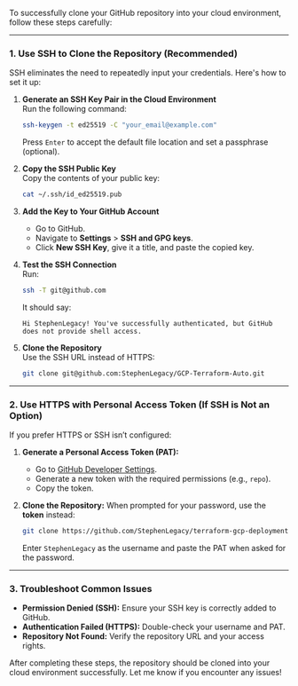 To successfully clone your GitHub repository into your cloud environment, follow these steps carefully:

---

### **1. Use SSH to Clone the Repository (Recommended)**
SSH eliminates the need to repeatedly input your credentials. Here's how to set it up:

1. **Generate an SSH Key Pair in the Cloud Environment**  
   Run the following command:
   ```bash
   ssh-keygen -t ed25519 -C "your_email@example.com"
   ```
   Press `Enter` to accept the default file location and set a passphrase (optional).

2. **Copy the SSH Public Key**  
   Copy the contents of your public key:
   ```bash
   cat ~/.ssh/id_ed25519.pub
   ```

3. **Add the Key to Your GitHub Account**  
   - Go to GitHub.
   - Navigate to **Settings** > **SSH and GPG keys**.
   - Click **New SSH Key**, give it a title, and paste the copied key.

4. **Test the SSH Connection**  
   Run:
   ```bash
   ssh -T git@github.com
   ```
   It should say:
   ```
   Hi StephenLegacy! You've successfully authenticated, but GitHub does not provide shell access.
   ```

5. **Clone the Repository**  
   Use the SSH URL instead of HTTPS:
   ```bash
   git clone git@github.com:StephenLegacy/GCP-Terraform-Auto.git
   ```

---

### **2. Use HTTPS with Personal Access Token (If SSH is Not an Option)**
If you prefer HTTPS or SSH isn’t configured:

1. **Generate a Personal Access Token (PAT):**
   - Go to [GitHub Developer Settings](https://github.com/settings/tokens).
   - Generate a new token with the required permissions (e.g., `repo`).
   - Copy the token.

2. **Clone the Repository:**
   When prompted for your password, use the **token** instead:
   ```bash
   git clone https://github.com/StephenLegacy/terraform-gcp-deployments.git
   ```
   Enter `StephenLegacy` as the username and paste the PAT when asked for the password.

---

### **3. Troubleshoot Common Issues**
- **Permission Denied (SSH):** Ensure your SSH key is correctly added to GitHub.
- **Authentication Failed (HTTPS):** Double-check your username and PAT.
- **Repository Not Found:** Verify the repository URL and your access rights.

After completing these steps, the repository should be cloned into your cloud environment successfully. Let me know if you encounter any issues!
